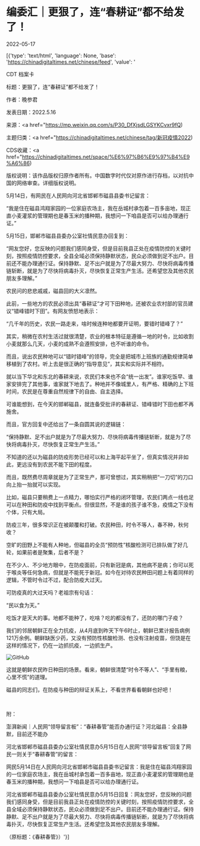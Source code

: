 # 编委汇｜更狠了，连“春耕证”都不给发了！

2022-05-17

[{'type': 'text/html', 'language': None, 'base': 'https://chinadigitaltimes.net/chinese/feed', 'value': '

CDT 档案卡

标题：更狠了，连“春耕证”都不给发了！

作者：晚参君

发表日期：2022.5.16

来源：<a href="https://mp.weixin.qq.com/s/P30_DfXjsdLGSYKCvxr9fQ)

主题归类：<a href="https://chinadigitaltimes.net/chinese/tag/新冠疫情2022)

CDS收藏：<a href="https://chinadigitaltimes.net/space/%E6%97%B6%E9%97%B4%E9%A6%86)

版权说明：该作品版权归原作者所有。中国数字时代仅对原作进行存档，以对抗中国的网络审查。详细版权说明。





5月14日，有网民在人民网向河北省邯郸市磁县县委书记留言：

“我是住在磁县鸿翔家园的一位家庭农场主，我在岳城村承包着一百多亩地，现正直小麦灌浆的管理期也是春玉米的播种期，我想问一下咱县是否可以给办理通行证。”

5月15日，邯郸市磁县县委办公室社情民意办回复到：

“网友您好，您反映的问题我们感同身受，但是目前我县正处在疫情防控的关键时刻，按照疫情防控要求，全县全域必须保持静默状态，民众必须做到足不出户。目前还不能办理通行证。保持静默、足不出户就是为了尽最大努力、尽快将病毒传播链斩断，就是为了尽快将病毒扑灭，尽快恢复正常生产生活。还希望您及其他农民朋友多理解。”

农民问的悲悲戚戚，磁县回的大义凛然。

此前，一些地方的农民必须出具“春耕证”才可下田种地，还被农业农村部的官员建议“错峰错时下田”。有网友愤怒地表示：

“几千年的历史，农民一路走来，啥时候连种地都要开证明，要错时错峰了？”

其实，稍微在农村生活过就很清楚，农业的根本特征是遵循一地的时令，比如收割小麦就那么几天，小麦的成熟不会遵照安排，也不听谁的命令。

而且，说出农民种地可以“错时错峰”的领导，完全是把城市上班族的通勤规律简单移植到了农村。听上去是很正确的“指导意见”，其实和实际并不相符。

就以当下华北和东北的春耕来说，农民们本来也不会“统一出发”。谁家吃饭早、谁家安排完了其他事，谁家就下地去了。种地并不像城里人，有严格、精确的上下班时间，农民是在尊重自然规律下的自由、自主选择。

可谁能想到，在今天的邯郸磁县，就连备受批评的春耕证、错峰错时下田也都不再施舍。

而且，官方回复中还给出了一条自圆其说的逻辑链：

“保持静默、足不出户就是为了尽最大努力、尽快将病毒传播链斩断，就是为了尽快将病毒扑灭，尽快恢复正常生产生活。”

不知道的还以为磁县的防疫形势已经可以和上海平起平坐了，但真实情况并非如此，更远没有到农民不能下田的程度。

而且，既然费尽周章就是为了正常生产，那可曾想过，其实稍稍把“一刀切”的刀口向上抬一抬就可以实现。

比如，磁县只要稍费上一点精力，哪怕实行严格的闭环管理，农民们两点一线也足可以在种田和防疫中找到平衡点。但很显然，不是谁的孩子谁不急，疫情之下没有个体，只有大局。

防疫三年，很多常识正在被颠覆和打破。农民种田，时令不等人，春不种，秋何收？

空旷的田野上不能有人种地，但磁县的全员“预防性”核酸检测可已排队做了好几轮，如果前者是聚集，后者不是？

在不少人、不少地方眼中，在防疫面前，只有新冠是病，其他病不是病；你可以死于喉炎等任何急病，但就是不能死于新冠。如今在对待农民种田问题上有着同样的逻辑，不管时令过不过，配合防疫大过天。

可防疫真的大过天吗？老祖宗有句话：

“民以食为天。”

吃饭才是天大的事。地都不能种了，吃啥？吃的都没有了，还防的哪门子疫？

我们的邻居朝鲜正在全力抗疫，从4月底到昨天下午6时止，朝鲜已累计报告病例121万余例。朝鲜缺医少药，又没有预防性核酸检测、也没有注射疫苗，但饶是在这样的情况下，仍在一边抓抗疫，一边抓生产。

![GitHub](https://chinadigitaltimes.net/chinese/files/2022/05/post-681445-6283164601919.)

这就是朝鲜农民昨日种田的场景。看来，朝鲜很清楚“时令不等人”、“手里有粮，心里不慌”的道理。

磁县的同志们，在防疫与种田的辩证关系上，不看世界看看朝鲜也好吧！

&emsp;

附：

澎湃新闻｜人民网“领导留言板”：“春耕春管”能否办通行证？河北磁县：全县静默，目前还不能办

河北省邯郸市磁县县委办公室社情民意办5月15日在人民网“领导留言板”回复了网民一则关于“春耕春管”的留言：

网民5月14日在人民网向河北省邯郸市磁县县委书记留言：我是住在磁县鸿翔家园的一位家庭农场主，我在岳城村承包着一百多亩地，现正直小麦灌浆的管理期也是春玉米的播种期，我想问一下咱县是否可以给办理通行证。

河北省邯郸市磁县县委办公室社情民意办5月15日回复：网友您好，您反映的问题我们感同身受，但是目前我县正处在疫情防控的关键时刻，按照疫情防控要求，全县全域必须保持静默状态，民众必须做到足不出户。目前还不能办理通行证。保持静默、足不出户就是为了尽最大努力、尽快将病毒传播链斩断，就是为了尽快将病毒扑灭，尽快恢复正常生产生活。还希望您及其他农民朋友多理解。

（原标题：《春耕春管》）'}]